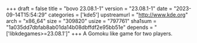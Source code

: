 +++
draft = false
title = "bovo 23.08.1-1"
version = "23.08.1-1"
date = "2023-09-14T15:54:29"
categories = ['kde5']
upstreamurl = "http://www.kde.org"
arch = "x86_64"
size = "309820"
usize = "797761"
sha1sum = "1a035dd7dbfab8ab01da14b08dbffdf2e95bb51e"
depends = "['libkdegames>=23.08.1']"
+++
A Gomoku like game for two players.